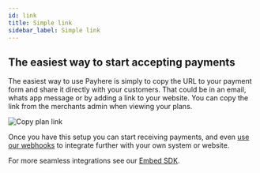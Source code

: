 ```yaml
---
id: link
title: Simple link
sidebar_label: Simple link
---
```


## The easiest way to start accepting payments

The easiest way to use Payhere is simply to copy the URL to your payment form and share it directly with your customers. That could be in an email, whats app message or by adding a link to your website. You can copy the link from the merchants admin when viewing your plans.

![Copy plan link](/img/docs/copy-link.png)

Once you have this setup you can start receiving payments, and even [use our webhooks](webhooks.md) to integrate further with your own system or website.

For more seamless integrations see our [Embed SDK](embed-sdk.md).

